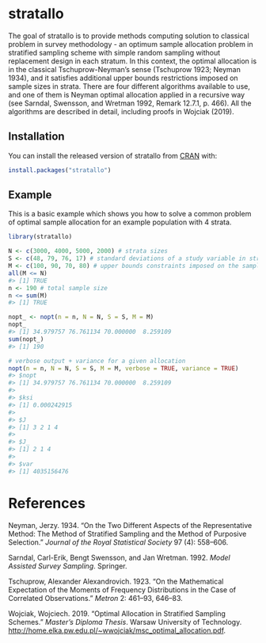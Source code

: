 
<!-- README.md is generated from README.Rmd. Please edit that file -->

# stratallo

<!-- badges: start -->

<!-- badges: end -->

The goal of stratallo is to provide methods computing solution to
classical problem in survey methodology - an optimum sample allocation
problem in stratified sampling scheme with simple random sampling
without replacement design in each stratum. In this context, the optimal
allocation is in the classical Tschuprow-Neyman’s sense (Tschuprow 1923;
Neyman 1934), and it satisfies additional upper bounds restrictions
imposed on sample sizes in strata. There are four different algorithms
available to use, and one of them is Neyman optimal allocation applied
in a recursive way (see Sarndal, Swensson, and Wretman 1992, Remark
12.7.1, p. 466). All the algorithms are described in detail, including
proofs in Wojciak (2019).

## Installation

You can install the released version of stratallo from
[CRAN](https://CRAN.R-project.org) with:

``` r
install.packages("stratallo")
```

## Example

This is a basic example which shows you how to solve a common problem of
optimal sample allocation for an example population with 4 strata.

``` r
library(stratallo)

N <- c(3000, 4000, 5000, 2000) # strata sizes
S <- c(48, 79, 76, 17) # standard deviations of a study variable in strata
M <- c(100, 90, 70, 80) # upper bounds constraints imposed on the sample sizes in strata
all(M <= N) 
#> [1] TRUE
n <- 190 # total sample size
n <= sum(M)
#> [1] TRUE

nopt_ <- nopt(n = n, N = N, S = S, M = M)
nopt_
#> [1] 34.979757 76.761134 70.000000  8.259109
sum(nopt_)
#> [1] 190

# verbose output + variance for a given allocation
nopt(n = n, N = N, S = S, M = M, verbose = TRUE, variance = TRUE)
#> $nopt
#> [1] 34.979757 76.761134 70.000000  8.259109
#> 
#> $ksi
#> [1] 0.000242915
#> 
#> $J
#> [1] 3 2 1 4
#> 
#> $J_
#> [1] 2 1 4
#> 
#> $var
#> [1] 4035156476
```

# References

<div id="refs" class="references">

<div id="ref-Neyman1934">

Neyman, Jerzy. 1934. “On the Two Different Aspects of the Representative
Method: The Method of Stratified Sampling and the Method of Purposive
Selection.” *Journal of the Royal Statistical Society* 97 (4): 558–606.

</div>

<div id="ref-SarndalSwensson1993">

Sarndal, Carl-Erik, Bengt Swensson, and Jan Wretman. 1992. *Model
Assisted Survey Sampling*. Springer.

</div>

<div id="ref-Tschuprow1923">

Tschuprow, Alexander Alexandrovich. 1923. “On the Mathematical
Expectation of the Moments of Frequency Distributions in the Case of
Correlated Observations.” *Metron* 2: 461–93, 646–83.

</div>

<div id="ref-wojciak2019">

Wojciak, Wojciech. 2019. “Optimal Allocation in Stratified Sampling
Schemes.” *Master’s Diploma Thesis*. Warsaw University of Technology.
<http://home.elka.pw.edu.pl/~wwojciak/msc_optimal_allocation.pdf>.

</div>

</div>
